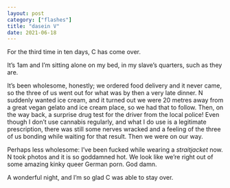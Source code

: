 ```yaml
---
layout: post
category: ["flashes"]
title: "dasein V"
date: 2021-06-18
---
```


For the third time in ten days, C has come over. 

It’s 1am and I’m sitting alone on my bed, in my slave’s quarters, such as they are.

It’s been wholesome, honestly; we ordered food delivery and it never came, so the three of us went out for what was by then a very late dinner. N suddenly wanted ice cream, and it turned out we were 20 metres away from a great vegan gelato and ice cream place, so we had that to follow. Then, on the way back, a surprise drug test for the driver from the local police! Even though I don’t use cannabis regularly, and what I do use is a legitimate prescription, there was still some nerves wracked and a feeling of the three of us bonding while waiting for that result. Then we were on our way.

Perhaps less wholesome: I’ve been fucked while wearing a _straitjacket_ now. N took photos and it is so goddamned hot. We look like we’re right out of some amazing kinky queer German porn. God damn.

A wonderful night, and I’m so glad C was able to stay over.